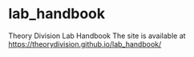 # lab_handbook
Theory Division Lab Handbook
The site is available at https://theorydivision.github.io/lab_handbook/
